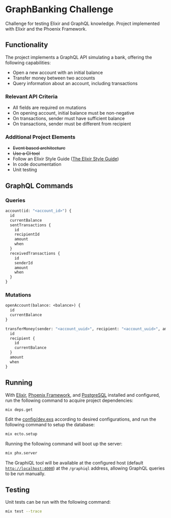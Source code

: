 # GraphBanking Challenge

Challenge for testing Elixir and GraphQL knowledge.
Project implemented with Elixir and the Phoenix Framework.

## Functionality

The project implements a GraphQL API simulating a bank, offering the following capabilities:

- Open a new account with an initial balance
- Transfer money between two accounts
- Query information about an account, including transactions

### Relevant API Criteria

- All fields are required on mutations
- On opening account, initial balance must be non-negative
- On transactions, sender must have sufficient balance
- On transactions, sender must be different from recipient

### Additional Project Elements

- ~~Event based architecture~~
- ~~Use a CI tool~~
- Follow an Elixir Style Guide ([The Elixir Style Guide](https://github.com/christopheradams/elixir_style_guide)) 
- In code documentation
- Unit testing

## GraphQL Commands

### Queries

```graphql
account(id: "<account_id>") {
  id
  currentBalance
  sentTransactions {
    id
    recipientId
    amount
    when
  }
  receivedTransactions {
    id
    senderId
    amount
    when
  }
}
```

### Mutations

```graphql
openAccount(balance: <balance>) {
  id
  currentBalance
}
```
```graphql
transferMoney(sender: "<account_uuid>", recipient: "<account_uuid>", amount: <amount>) {
  id
  recipient {
    id
    currentBalance
  }
  amount
  when
}
```

## Running

With [Elixir](https://elixir-lang.org/), [Phoenix Framework](https://www.phoenixframework.org/), and [PostgreSQL](https://www.postgresql.org/)
installed and configured, run the following command to acquire project dependencies:

```sh
mix deps.get
```

Edit the [config/dev.exs](./config/dev.exs) according to desired configurations, and run the following command to setup the database:

```sh
mix ecto.setup
```

Running the following command will boot up the server:

```sh
mix phx.server
```

The GraphiQL tool will be available at the configured host (default [`http://localhost:4000`](http://localhost:4000)) at the `/graphiql` address,
allowing GraphQL queries to be run manually.

## Testing

Unit tests can be run with the following command:

```sh
mix test --trace
```
